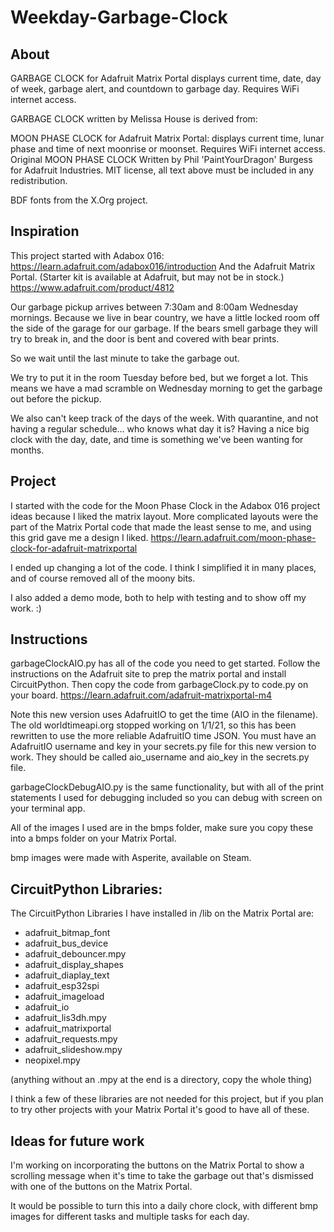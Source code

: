 # Weekday-Garbage-Clock
## About
GARBAGE CLOCK for Adafruit Matrix Portal displays current time, date, day of
week, garbage alert, and countdown to garbage day.
Requires WiFi internet access.

GARBAGE CLOCK written by Melissa House is derived from:

MOON PHASE CLOCK for Adafruit Matrix Portal: displays current time, lunar
phase and time of next moonrise or moonset. Requires WiFi internet access.
Original MOON PHASE CLOCK Written by Phil 'PaintYourDragon' Burgess for
Adafruit Industries.
MIT license, all text above must be included in any redistribution.

BDF fonts from the X.Org project.

## Inspiration
This project started with Adabox 016:
https://learn.adafruit.com/adabox016/introduction
And the Adafruit Matrix Portal. (Starter kit is available at Adafruit, but may not be in stock.)
https://www.adafruit.com/product/4812

Our garbage pickup arrives between 7:30am and 8:00am Wednesday mornings. Because we
live in bear country, we have a little locked room off the side of the garage for our
garbage. If the bears smell garbage they will try to break in, and the door is bent and
covered with bear prints.

So we wait until the last minute to take the garbage out.

We try to put it in the room Tuesday before bed, but we forget a lot. This means we have
a mad scramble on Wednesday morning to get the garbage out before the pickup.

We also can't keep track of the days of the week. With quarantine, and not having a
regular schedule... who knows what day it is? Having a nice big clock with the day,
date, and time is something we've been wanting for months.

## Project
I started with the code for the Moon Phase Clock in the Adabox 016 project ideas because
I liked the matrix layout. More complicated layouts were the part of the Matrix Portal
code that made the least sense to me, and using this grid gave me a design I liked.
https://learn.adafruit.com/moon-phase-clock-for-adafruit-matrixportal

I ended up changing a lot of the code. I think I simplified it in many places, and of
course removed all of the moony bits.

I also added a demo mode, both to help with testing and to show off my work. :)

## Instructions
garbageClockAIO.py has all of the code you need to get started. Follow the instructions
on the Adafruit site to prep the matrix portal and  install CircuitPython. Then copy the
code from garbageClock.py to code.py on your board.
https://learn.adafruit.com/adafruit-matrixportal-m4

Note this new version uses AdafruitIO to get the time (AIO in the filename). The
old worldtimeapi.org stopped working on 1/1/21, so this has been rewritten to use
the more reliable AdafruitIO time JSON. You must have an AdafruitIO username and
key in your secrets.py file for this new version to work. They should be called
aio_username and aio_key in the secrets.py file.

garbageClockDebugAIO.py is the same functionality, but with all of the print statements
I used for debugging included so you can debug with screen on your terminal app.

All of the images I used are in the bmps folder, make sure you copy these into a bmps
folder on your Matrix Portal.

bmp images were made with Asperite, available on Steam.

## CircuitPython Libraries:
The CircuitPython Libraries I have installed in /lib on the Matrix Portal are:
* adafruit_bitmap_font
* adafruit_bus_device
* adafruit_debouncer.mpy
* adafruit_display_shapes
* adafruit_diaplay_text
* adafruit_esp32spi
* adafruit_imageload
* adafruit_io
* adafruit_lis3dh.mpy
* adafruit_matrixportal
* adafruit_requests.mpy
* adafruit_slideshow.mpy
* neopixel.mpy

(anything without an .mpy at the end is a directory, copy the whole thing)

I think a few of these libraries are not needed for this project, but if you plan to
try other projects with your Matrix Portal it's good to have all of these.

## Ideas for future work
I'm working on incorporating the buttons on the Matrix Portal to show a scrolling
message when it's time to take the garbage out that's dismissed with one of the buttons
on the Matrix Portal.

It would be possible to turn this into a daily chore clock, with different bmp images
for different tasks and multiple tasks for each day.
